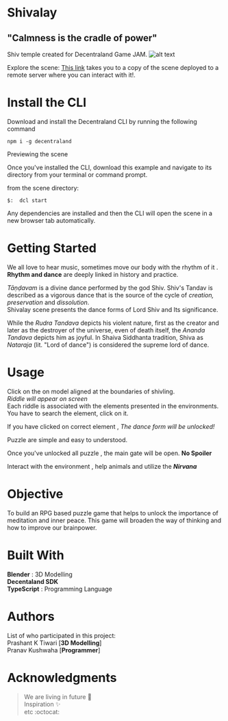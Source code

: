 # Shivalay
## "Calmness is the cradle of power"
Shiv temple created for Decentraland Game JAM.
![alt text]( https://github.com/TheBossBaby/Shiv-Temple/blob/master/screenshots/1.jpeg )

Explore the scene: [This link](http://export.godfrey.now.sh/) takes you to a copy of the scene deployed to a remote server where you can interact with it!.

# Install the CLI

Download and install the Decentraland CLI by running the following command
```
npm i -g decentraland
```

Previewing the scene

Once you've installed the CLI, download this example and navigate to its directory from your terminal or command prompt.

from the scene directory:
```
$:  dcl start
```

Any dependencies are installed and then the CLI will open the scene in a new browser tab automatically.

# Getting Started
We all love to hear music, sometimes move our body with the rhythm of it .<br/>
**Rhythm and dance** are deeply linked in history and practice.

_Tāṇḍavam_ is a divine dance performed by the god Shiv. Shiv's Tandav is described as a vigorous dance that is the source of the cycle of _creation, preservation_ and _dissolution_.
<br/>
Shivalay scene presents the dance forms of Lord Shiv and Its significance. <br/>

While the _Rudra Tandava_ depicts his violent nature, first as the creator and later as the destroyer of the universe, even of death itself, the _Ananda Tandava_ depicts him as joyful. In Shaiva Siddhanta tradition, Shiva as _Nataraja_ (lit. "Lord of dance") is considered the supreme lord of dance.

# Usage

Click on the on model aligned at the boundaries of shivling.<br/>
_Riddle will appear on screen_<br/>
Each riddle is associated with the elements presented in the environments. You have to search the element, click on it.

If you have clicked on correct element , _The dance form will be unlocked!_ <br/>

Puzzle are simple and easy to understood.

Once you've unlocked all puzzle , the main gate will be open. **No Spoiler**

Interact with the environment , help animals and utilize the **_Nirvana_**


# Objective
To build an RPG based puzzle game that helps to unlock the importance of meditation and inner peace. This game will broaden the way of thinking and how to improve our brainpower.

# Built With
**Blender** : 3D Modelling</br>
**Decentaland SDK** </br>
**TypeScript** : Programming Language

# Authors
List of who participated in this project:<br/>
Prashant K Tiwari [**3D Modelling**] <br/>
Pranav Kushwaha [**Programmer**] <br/>

# Acknowledgments
>We are living in future :rocket:<br/>
>Inspiration :sparkles: <br/>
>etc :octocat:
